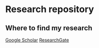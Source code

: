 # Research repository



## Where to find my research
[Google Scholar](https://scholar.google.co.in/citations?user=4T9RQfcAAAAJ "Google Scholar")
[ResearchGate](https://www.researchgate.net/profile/Nicholas_Caporusso3 "ResearchGate")